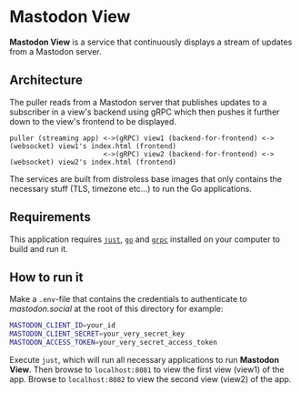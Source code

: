 # Mastodon View

__Mastodon View__ is a service that continuously displays a stream of updates from a Mastodon server.

## Architecture

The puller reads from a Mastodon server that publishes updates to a subscriber in a view's backend using gRPC which then pushes it further down to the view's frontend to be displayed.

```plaintext
puller (streaming app) <->(gRPC) view1 (backend-for-frontend) <->(websocket) view1's index.html (frontend)
                       <->(gRPC) view2 (backend-for-frontend) <->(websocket) view2's index.html (frontend)
```

The services are built from distroless base images that only contains the necessary stuff (TLS, timezone etc...) to run the Go applications.

## Requirements

This application requires [`just`](https://just.systems/), [`go`](https://go.dev/) and [`grpc`](https://grpc.io/docs/languages/go/quickstart/) installed on your computer to build and run it.

## How to run it

Make a `.env`-file that contains the credentials to authenticate to _mastodon.social_ at the root of this directory for example:

```bash
MASTODON_CLIENT_ID=your_id
MASTODON_CLIENT_SECRET=your_very_secret_key
MASTODON_ACCESS_TOKEN=your_very_secret_access_token
```

Execute `just`, which will run all necessary applications to run __Mastodon View__. Then browse to `localhost:8081` to view the first view (view1) of the app. Browse to `localhost:8082` to view the second view (view2) of the app.
